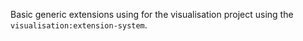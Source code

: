 Basic generic extensions using for the visualisation project using the `visualisation:extension-system`.